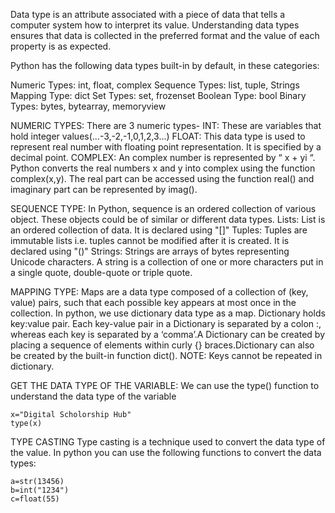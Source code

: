 
Data type is an attribute associated with a piece of data that tells a computer system how to interpret its value. Understanding data types ensures that data is collected in the preferred format and the value of each property is as expected.

Python has the following data types built-in by default, in these categories:


Numeric Types:	int, float, complex
Sequence Types:	list, tuple, Strings
Mapping Type:	dict
Set Types:	set, frozenset
Boolean Type:	bool
Binary Types:	bytes, bytearray, memoryview

NUMERIC TYPES:
There are 3 numeric types-
INT: These are variables that hold integer values(...-3,-2,-1,0,1,2,3...)
FLOAT: This data type is used to represent real number with floating point representation. It is specified by a decimal point. 
COMPLEX: An complex number is represented by “ x + yi “. Python converts the real numbers x and y into complex using the function complex(x,y). The real part can be accessed using the function real() and imaginary part can be represented by imag().

SEQUENCE TYPE:
In Python, sequence is an ordered collection of various object. These objects could be of similar or different data types. 
Lists:
List is an ordered collection of data. It is declared using "[]"
Tuples:
Tuples are immutable lists i.e. tuples cannot be modified after it is created. It is declared using "()"
Strings:
Strings are arrays of bytes representing Unicode characters. A string is a collection of one or more characters put in a single quote, double-quote or triple quote.

MAPPING TYPE:
Maps are a data type composed of a collection of (key, value) pairs, such that each possible key appears at most once in the collection. In python, we use dictionary data type as a map. Dictionary holds key:value pair. Each key-value pair in a Dictionary is separated by a colon :, whereas each key is separated by a ‘comma’.A Dictionary can be created by placing a sequence of elements within curly {} braces.Dictionary can also be created by the built-in function dict().
NOTE: Keys cannot be repeated in dictionary.
















GET THE DATA TYPE OF THE VARIABLE:
We can use the type() function to understand the data type of the variable
~~~
x="Digital Scholorship Hub"
type(x)
~~~
TYPE CASTING
Type casting is a technique used to convert the data type of the value. In python you can use the following functions to convert the data types:
~~~
a=str(13456)
b=int("1234")
c=float(55)
~~~

